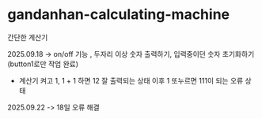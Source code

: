 # gandanhan-calculating-machine
간단한 계산기

2025.09.18 -> on/off 기능 , 두자리 이상 숫자 출력하기, 입력중이던 숫자 초기화하기 (button1로만 작업 완료)
 * 계산기 켜고 1, 1 + 1 하면 12 잘 출력되는 상태 이후 1 또누르면 111이 되는 오류 상태

 2025.09.22 -> 18일 오류 해결